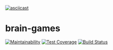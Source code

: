 ##
[![asciicast](https://asciinema.org/a/2H6NpCD7Xgrr8rH8DvMGwpvET.svg)](https://asciinema.org/a/2H6NpCD7Xgrr8rH8DvMGwpvET)

# brain-games

[![Maintainability](https://api.codeclimate.com/v1/badges/a99a88d28ad37a79dbf6/maintainability)](https://codeclimate.com/github/codeclimate/codeclimate/maintainability)
[![Test Coverage](https://api.codeclimate.com/v1/badges/a99a88d28ad37a79dbf6/test_coverage)](https://codeclimate.com/github/codeclimate/codeclimate/test_coverage)
[![Build Status](https://travis-ci.org/maximvs286/frontend-project-lvl1.svg?branch=master)](https://travis-ci.org/maximvs286/frontend-project-lvl1)